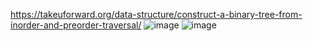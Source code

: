 ​https://takeuforward.org/data-structure/construct-a-binary-tree-from-inorder-and-preorder-traversal/
![image](https://github.com/Jiyarathore/Leetcode/assets/96529109/5a2e1a78-c7bc-4b78-9a38-6a946d426a06)
![image](https://github.com/Jiyarathore/Leetcode/assets/96529109/609d63e2-0135-4666-a6f6-38424d31e3aa)
